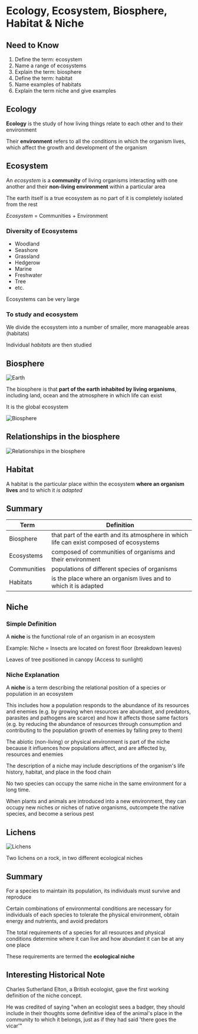 # Ecology, Ecosystem, Biosphere, Habitat & Niche

## Need to Know

1. Define the term: ecosystem
2. Name a range of ecosystems​
3. Explain the term: biosphere
4. Define the term: habitat
5. Name examples of habitats
6. Explain the term niche and give examples

## Ecology

**Ecology** is the study of how living things relate to each other and to their environment

Their **environment** refers to all the conditions in which the organism lives, which affect the growth and development of the organism

## Ecosystem

An *ecosystem* is a **community** of living organisms interacting with one another and their **non-living environment** within a particular area

The earth itself is a true ecosystem as no part of it is completely isolated from the rest

*Ecosystem* = Communities + Environment

### Diversity of Ecosystems

- Woodland
- Seashore
- Grassland
- Hedgerow
- Marine
- Freshwater
- Tree
- etc.

Ecosystems can be very large

### To study and ecosystem

We divide the ecosystem into a number of smaller, more manageable areas (habitats)

Individual *habitats* are then studied

## Biosphere

![Earth](ecology-ecosystem-biosphere-habitiat-and-niche/earth.gif)

The biosphere is that **part of the earth inhabited by living organisms**, including land, ocean and the atmosphere in which life can exist

It is the global ecosystem

![Biosphere](ecology-ecosystem-biosphere-habitiat-and-niche/biosphere.png)

## Relationships in the biosphere

![Relationships in the biosphere​](ecology-ecosystem-biosphere-habitiat-and-niche/relationships-biosphere.png)

## Habitat

A habitat is the particular place within the ecosystem **where an organism lives** and to which it *is adapted*

## Summary

| Term | Definition |
|-|-|
| Biosphere | that part of the earth and its atmosphere in which life can exist composed of ecosystems |
| Ecosystems | composed of communities of organisms and their environment |
| Communities | populations of different species of organisms |
| Habitats | is the place where an organism lives and to which it is adapted  |

## Niche

### Simple Definition

A **niche** is the functional role of an organism in an ecosystem

Example: Niche = Insects are located on forest floor (breakdown leaves)

Leaves of tree positioned in canopy (Access to sunlight)

### Niche Explanation

A **niche** is a term describing the relational position of a species or population in an ecosystem

This includes how a population responds to the abundance of its resources and enemies​ (e.g. by growing when resources are abundant, and predators, parasites and pathogens are scarce) ​and how it affects those same factors (e.g. by reducing the abundance of resources through consumption and contributing to the population growth of enemies by falling prey to them)

The abiotic (non-living) or physical environment is part of the niche because it influences how populations affect, and are affected by, resources and enemies

The description of a niche may include descriptions of the organism's life history, habitat, and place in the food chain

No two species can occupy the same niche in the same environment for a long time.

When plants and animals are introduced into a new environment, they can occupy new niches or niches of native organisms, outcompete the native species, and become a serious pest

## Lichens

![Lichens](ecology-ecosystem-biosphere-habitiat-and-niche/lichens.png)

Two lichens on a rock, in two different ecological niches

## Summary

For a species to maintain its population, its individuals must survive and reproduce

Certain combinations of environmental conditions are necessary for individuals of each species to tolerate the physical environment, obtain energy and nutrients, and avoid predators

The total requirements of a species for all resources and physical conditions determine where it can live and how abundant it can be at any one place

These requirements are termed the **ecological niche**

## Interesting Historical Note​

Charles Sutherland Elton, a British ecologist, gave the first working definition of the niche concept. ​

He was credited of saying "when an ecologist sees a badger, they should include in their thoughts some definitive idea of the animal's place in the community to which it belongs, just as if they had said 'there goes the vicar'"